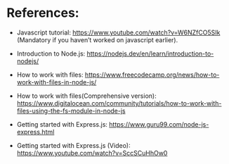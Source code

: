











# References: 
* Javascript tutorial: https://www.youtube.com/watch?v=W6NZfCO5SIk (Mandatory if you haven’t worked on javascript earlier).

* Introduction to Node.js: https://nodejs.dev/en/learn/introduction-to-nodejs/

* How to work with files: https://www.freecodecamp.org/news/how-to-work-with-files-in-node-js/

* How to work with files(Comprehensive version): https://www.digitalocean.com/community/tutorials/how-to-work-with-files-using-the-fs-module-in-node-js

* Getting started with Express.js: https://www.guru99.com/node-js-express.html

* Getting started with Express.js (Video): https://www.youtube.com/watch?v=SccSCuHhOw0


